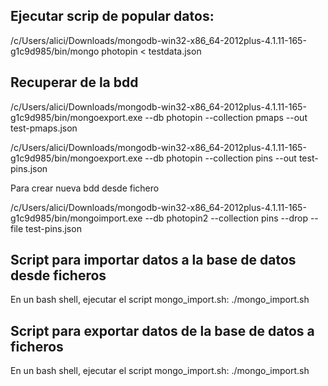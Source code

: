 ## Ejecutar scrip de popular datos:

/c/Users/alici/Downloads/mongodb-win32-x86_64-2012plus-4.1.11-165-g1c9d985/bin/mongo photopin < testdata.json

## Recuperar de la bdd

/c/Users/alici/Downloads/mongodb-win32-x86_64-2012plus-4.1.11-165-g1c9d985/bin/mongoexport.exe --db photopin --collection pmaps --out test-pmaps.json

/c/Users/alici/Downloads/mongodb-win32-x86_64-2012plus-4.1.11-165-g1c9d985/bin/mongoexport.exe --db photopin --collection pins --out test-pins.json

Para crear nueva bdd desde fichero

/c/Users/alici/Downloads/mongodb-win32-x86_64-2012plus-4.1.11-165-g1c9d985/bin/mongoimport.exe --db photopin2 --collection pins --drop --file test-pins.json

## Script para importar datos a la base de datos desde ficheros

En un bash shell, ejecutar el script mongo_import.sh:
./mongo_import.sh

## Script para exportar datos de la base de datos a ficheros

En un bash shell, ejecutar el script mongo_import.sh:
./mongo_import.sh
